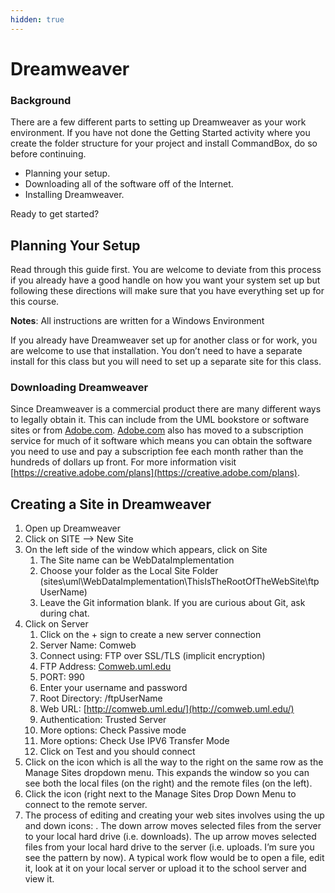 ```yaml
---
hidden: true
---
```


# Dreamweaver

### Background

There are a few different parts to setting up Dreamweaver as your work environment. If you have not done the Getting Started activity where you create the folder structure for your project and install CommandBox, do so before continuing.

* Planning your setup.
* Downloading all of the software off of the Internet.
* Installing Dreamweaver.

Ready to get started?

## Planning Your Setup

Read through this guide first. You are welcome to deviate from this process if you already have a good handle on how you want your system set up but following these directions will make sure that you have everything set up for this course.

**Notes**:   All instructions are written for a Windows Environment

If you already have Dreamweaver set up for another class or for work, you are welcome to use that installation. You don’t need to have a separate install for this class but you will need to set up a separate site for this class.

### Downloading Dreamweaver

Since Dreamweaver is a commercial product there are many different ways to legally obtain it. This can include from the UML bookstore or software sites or from [Adobe.com](http://adobe.com). [Adobe.com](http://adobe.com) also has moved to a subscription service for much of it software which means you can obtain the software you need to use and pay a subscription fee each month rather than the hundreds of dollars up front. For more information visit [https://creative.adobe.com/plans](https://creative.adobe.com/plans).

## Creating a Site in Dreamweaver

1. Open up Dreamweaver
2. Click on SITE —> New Site
3. On the left side of the window which appears, click on Site
   1. The Site name can be WebDataImplementation
   2. Choose your folder as the Local Site Folder (sites\uml\WebDataImplementation\ThisIsTheRootOfTheWebSite\ftpUserName)
   3. Leave the Git information blank. If you are curious about Git, ask during chat.
4. Click on Server
   1. Click on the + sign to create a new server connection
   2. Server Name: Comweb
   3. Connect using: FTP over SSL/TLS (implicit encryption)
   4. FTP Address: [Comweb.uml.edu](http://comweb.uml.edu)
   5. PORT: 990
   6. Enter your username and password
   7. Root Directory: /ftpUserName
   8. Web URL: [http://comweb.uml.edu/](http://comweb.uml.edu/)
   9. Authentication: Trusted Server
   10. More options: Check Passive mode
   11. More options: Check Use IPV6 Transfer Mode
   12. Click on Test and you should connect
5. Click on the icon which is all the way to the right on the same row as the Manage Sites dropdown menu. This expands the window so you can see both the local files (on the right) and the remote files (on the left).
6. Click the icon (right next to the Manage Sites Drop Down Menu to connect to the remote server.
7. The process of editing and creating your web sites involves using the up and down icons: . The down arrow moves selected files from the server to your local hard drive (i.e. downloads). The up arrow moves selected files from your local hard drive to the server (i.e. uploads. I’m sure you see the pattern by now). A typical work flow would be to open a file, edit it, look at it on your local server or upload it to the school server and view it.

